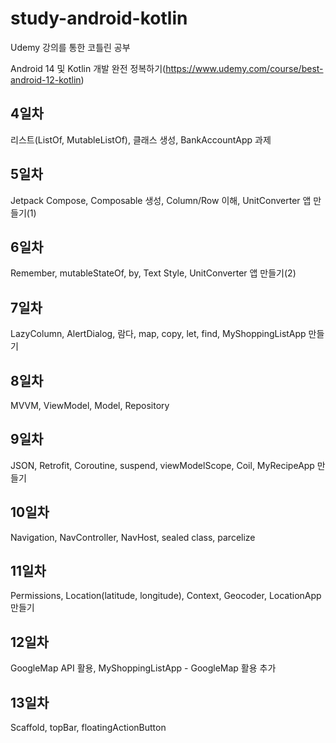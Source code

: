 # study-android-kotlin

Udemy 강의를 통한 코틀린 공부

Android 14 및 Kotlin 개발 완전 정복하기(https://www.udemy.com/course/best-android-12-kotlin)

## 4일차

리스트(ListOf, MutableListOf), 클래스 생성, BankAccountApp 과제

## 5일차

Jetpack Compose, Composable 생성, Column/Row 이해, UnitConverter 앱 만들기(1)

## 6일차

Remember, mutableStateOf, by, Text Style, UnitConverter 앱 만들기(2)

## 7일차

LazyColumn, AlertDialog, 람다, map, copy, let, find, MyShoppingListApp 만들기

## 8일차

MVVM, ViewModel, Model, Repository

## 9일차

JSON, Retrofit, Coroutine, suspend, viewModelScope, Coil, MyRecipeApp 만들기

## 10일차

Navigation, NavController, NavHost, sealed class, parcelize

## 11일차

Permissions, Location(latitude, longitude), Context, Geocoder, LocationApp 만들기

## 12일차

GoogleMap API 활용, MyShoppingListApp - GoogleMap 활용 추가

## 13일차

Scaffold, topBar, floatingActionButton
